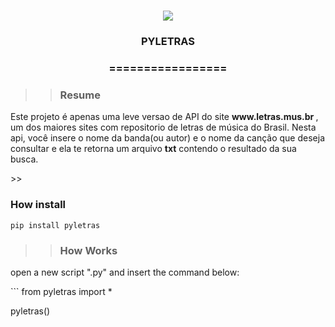 
<h1 align="center">
<img src="https://img.shields.io/static/v1?label=PYLETRAS%20POR&message=Bates&color=7159c1&style=flat-square&logo=ghost"/>
<h3> <p align="center">PYLETRAS </p> </h3>
<h3> <p align="center"> ================= </p> </h3>

>> <h3> Resume </h3>
<p> Este projeto é apenas uma leve versao de API do site <b> www.letras.mus.br </b>, um dos maiores sites com repositorio de letras de música do Brasil. Nesta api, você insere o nome da banda(ou autor) e o nome da canção que deseja consultar e ela te retorna um arquivo <b>txt</b> contendo o resultado da sua busca.  </p>
>> <h3> How install </h3>

```
pip install pyletras
```

>> <h3> How Works </h3>

<p> open a new script ".py" and insert the command below: </p>
```
from pyletras import *

pyletras()
```
    
